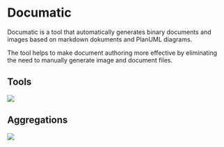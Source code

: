 


# Documatic

Documatic is a tool that automatically generates binary documents and images based on markdown dokuments and PlanUML diagrams.

The tool helps to make document authoring more effective by eliminating the need to manually generate image and document files.


## Tools

![](/Users/badeand/dev/documatic/doc/g_/tools.svg)

## Aggregations

![](/Users/badeand/dev/documatic/doc/g_/aggregation.svg)


